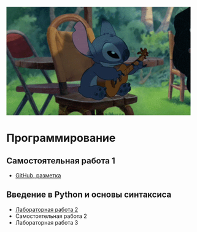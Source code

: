 ![Смотри работы!](image/1.gif 'Смотри работы, а не картинку!')

# Программирование

## Самостоятельная работа 1
+ [GitHub, разметка](https://github.com/MozartArthur/Programming/blob/master/SM1.md 'GitHub, разметка')

## Введение в Python и основы синтаксиса
+ [Лабораторная работа 2](https://github.com/MozartArthur/Programming/blob/master/LB2.md 'Таблица истинности')
+ Самостоятельная работа 2 
+ Лабораторная работа 3
